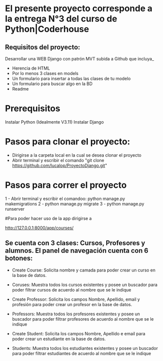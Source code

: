 # El presente proyecto corresponde a la entrega N°3 del curso de Python|Coderhouse
## Requisitos del proyecto:
 Desarrollar una WEB Django con patrón MVT subida a Github que incluya_
- Herencia de HTML
- Por lo menos 3 clases en models
- Un formulario para insertar a todas las clases de tu modelo
- Un formulario para buscar algo en la BD
- Readme

# Prerequisitos
Instalar Python (Idealmente V3.11)
Instalar Django

# Pasos para clonar el proyecto:
- Dirigirse a la carpeta local en la cual se desea clonar el proyecto
- Abrir terminal y escribir el comando "git clone https://github.com/lucalop/ProyectoDjango.git"


# Pasos para correr el proyecto
1 - Abrir terminal y escribir el comandoo: python manage.py makemigrations
2 - python manage.py migrate
3 - python manage.py runserver     

#Para poder hacer uso de la app dirigirse a 

http://127.0.0.1:8000/app/courses/

## Se cuenta con 3 clases: Cursos, Profesores y alumnos. El panel de navegación cuenta con 6 botones:

- Create Course: Solicita nombre y camada para poder crear un curso en la base de datos.
- Coruses: Muestra todos los cursos existentes y posee un buscador para poder filtrar cursos de acuerdo al nombre que se le indique

- Create Professor: Solicita los campos Nombre, Apellido, email y profesión para poder crear un profesor en la base de datos.
- Professors: Muestra todos los profesores existentes y posee un buscador para poder filtrar profesores de acuerdo al nombre que se le indique

- Create Student: Solicita los campos Nombre, Apellido e email para poder crear un estudiante en la base de datos.
- Students: Muestra todos los estudiantes existentes y posee un buscador para poder filtrar estudiantes de acuerdo al nombre que se le indique
